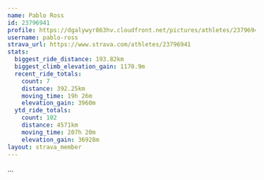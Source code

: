 ```yaml
---
name: Pablo Ross
id: 23796941
profile: https://dgalywyr863hv.cloudfront.net/pictures/athletes/23796941/14615399/1/large.jpg
username: pablo-ross
strava_url: https://www.strava.com/athletes/23796941
stats:
  biggest_ride_distance: 193.82km
  biggest_climb_elevation_gain: 1170.9m
  recent_ride_totals:
    count: 7
    distance: 392.25km
    moving_time: 19h 26m
    elevation_gain: 3960m
  ytd_ride_totals:
    count: 102
    distance: 4571km
    moving_time: 207h 20m
    elevation_gain: 36928m
layout: strava_member
--- 
```

...
